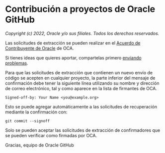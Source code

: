 # Contribución a proyectos de Oracle GitHub

_Copyright (c) 2022, Oracle y/o sus filiales. Todos los derechos reservados._

Las solicitudes de extracción se pueden realizar en el [Acuerdo de Contribuyente de Oracle](https://www.oracle.com/technetwork/community/oca-486395.html) de OCA.

Si tienes ideas que quieres aportar, compartelas primero [enviando problemas](https://help.github.com/articles/creating-an-issue/).

Para que las solicitudes de extracción que contienen un nuevo envío de código se acepten en cualquier proyecto, la parte inferior del mensaje de confirmación debe tener la siguiente línea utilizando su nombre y dirección de correo electrónico, tal y como aparece en la lista de firmantes de OCA.

    Signed-off-by: Your Name <you@example.org>
    

Esto se puede agregar automáticamente a las solicitudes de recuperación mediante la confirmación con:

    git commit --signoff
    

Solo se pueden aceptar las solicitudes de extracción de confirmadores que se pueden verificar como firmadas por OCA.

Gracias, equipo de Oracle GitHub